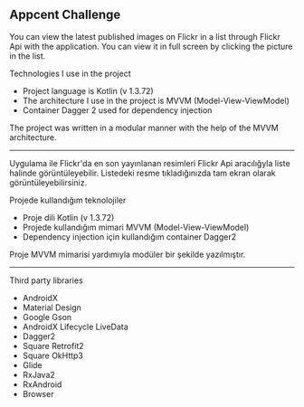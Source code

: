## Appcent Challenge

You can view the latest published images on Flickr in a list through Flickr Api with the application.
You can view it in full screen by clicking the picture in the list.

Technologies I use in the project
- Project language is Kotlin (v 1.3.72)
- The architecture I use in the project is MVVM (Model-View-ViewModel)
- Container Dagger 2 used for dependency injection

The project was written in a modular manner with the help of the MVVM architecture.

------------------------------------

Uygulama ile Flickr'da en son yayınlanan resimleri Flickr Api aracılığyla liste halinde görüntüleyebilir. 
Listedeki resme tıkladığınızda tam ekran olarak görüntüleyebilirsiniz. 

Projede kullandığım teknolojiler
- Proje dili Kotlin (v 1.3.72)
- Projede kullandığım mimari MVVM (Model-View-ViewModel)
- Dependency injection için kullandığım container Dagger2

Proje MVVM mimarisi yardımıyla modüler bir şekilde yazılmıştır.

------------------------------------

Third party libraries
- AndroidX
- Material Design
- Google Gson
- AndroidX Lifecycle LiveData
- Dagger2
- Square Retrofit2
- Square OkHttp3
- Glide
- RxJava2
- RxAndroid
- Browser

